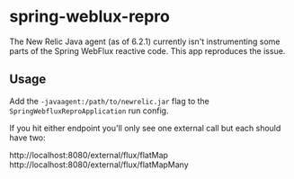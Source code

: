 # spring-weblux-repro

The New Relic Java agent (as of 6.2.1) currently isn't instrumenting some parts of the Spring WebFlux reactive code. This app reproduces the issue.

## Usage

Add the `-javaagent:/path/to/newrelic.jar` flag to the `SpringWebfluxReproApplication` run config.

If you hit either endpoint you'll only see one external call but each should have two:

http://localhost:8080/external/flux/flatMap  
http://localhost:8080/external/flux/flatMapMany

